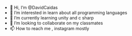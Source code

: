 - 👋 Hi, I’m @DavidCaidas
- 👀 I’m interested in learn about all programming languages
- 🌱 I’m currently learning unity and c sharp
- 💞️ I’m looking to collaborate on my classmates 
- 📫 How to reach me , instagram mostly

<!---
DavidCaidas/DavidCaidas is a ✨ special ✨ repository because its `README.md` (this file) appears on your GitHub profile.
You can click the Preview link to take a look at your changes.
--->


